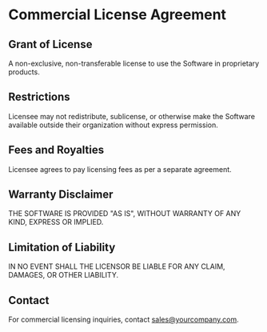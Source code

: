 # Commercial License Agreement

## Grant of License
A non-exclusive, non-transferable license to use the Software in proprietary products.

## Restrictions
Licensee may not redistribute, sublicense, or otherwise make the Software available outside their organization without express permission.

## Fees and Royalties
Licensee agrees to pay licensing fees as per a separate agreement.

## Warranty Disclaimer
THE SOFTWARE IS PROVIDED "AS IS", WITHOUT WARRANTY OF ANY KIND, EXPRESS OR IMPLIED.

## Limitation of Liability
IN NO EVENT SHALL THE LICENSOR BE LIABLE FOR ANY CLAIM, DAMAGES, OR OTHER LIABILITY.

## Contact
For commercial licensing inquiries, contact sales@yourcompany.com.
